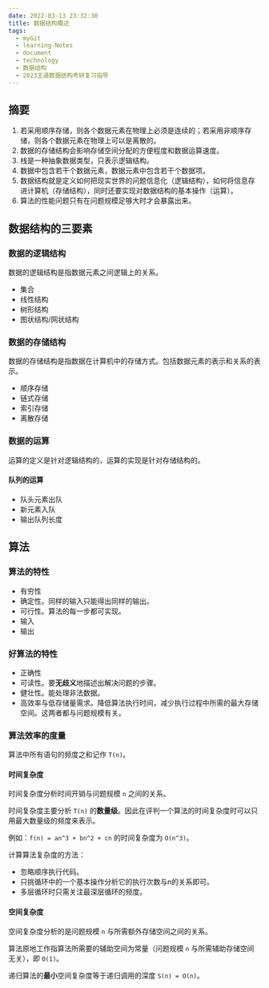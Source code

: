 ```yaml
---
date: 2022-03-13 23:32:30
title: 数据结构概述
tags:
  - myGit
  - learning-Notes
  - document
  - technology
  - 数据结构
  - 2023王道数据结构考研复习指导
---
```


## 摘要

1. 若采用顺序存储，则各个数据元素在物理上必须是连续的；若采用非顺序存储，则各个数据元素在物理上可以是离散的。
2. 数据的存储结构会影响存储空间分配的方便程度和数据运算速度。
3. 栈是一种抽象数据类型，只表示逻辑结构。
4. 数据中包含若干个数据元素，数据元素中包含若干个数据项。
5. 数据结构就是定义如何把现实世界的问题信息化（逻辑结构），如何将信息存进计算机（存储结构），同时还要实现对数据结构的基本操作（运算）。
6. 算法的性能问题只有在问题规模足够大时才会暴露出来。

## 数据结构的三要素

### 数据的逻辑结构

数据的逻辑结构是指数据元素之间逻辑上的关系。

- 集合
- 线性结构
- 树形结构
- 图状结构/网状结构

### 数据的存储结构

数据的存储结构是指数据在计算机中的存储方式。包括数据元素的表示和关系的表示。

- 顺序存储
- 链式存储
- 索引存储
- 离散存储

### 数据的运算

运算的定义是针对逻辑结构的，运算的实现是针对存储结构的。

#### 队列的运算

- 队头元素出队
- 新元素入队
- 输出队列长度

## 算法

### 算法的特性

- 有穷性
- 确定性。同样的输入只能得出同样的输出。
- 可行性。算法的每一步都可实现。
- 输入
- 输出

### 好算法的特性

- 正确性
- 可读性。要**无歧义**地描述出解决问题的步骤。
- 健壮性。能处理非法数据。
- 高效率与低存储量需求。降低算法执行时间，减少执行过程中所需的最大存储空间。这两者都与问题规模有关。

### 算法效率的度量

算法中所有语句的频度之和记作 `T(n)`。

#### 时间复杂度

时间复杂度分析时间开销与问题规模 `n` 之间的关系。

时间复杂度主要分析 `T(n)` 的**数量级**。因此在评判一个算法的时间复杂度时可以只用最大数量级的频度来表示。

例如：`f(n) = an^3 + bn^2 + cn` 的时间复杂度为 `O(n^3)`。

计算算法复杂度的方法：
- 忽略顺序执行代码。
- 只挑循环中的一个基本操作分析它的执行次数与n的关系即可。
- 多层循环时只需关注最深层循环的频度。

#### 空间复杂度

空间复杂度分析的是问题规模 `n` 与所需额外存储空间之间的关系。
 
算法原地工作指算法所需要的辅助空间为常量（问题规模 `n` 与所需辅助存储空间无关），即 `O(1)`。

递归算法的**最小**空间复杂度等于递归调用的深度 `S(n) = O(n)`。